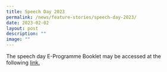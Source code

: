 ```yaml
---
title: Speech Day 2023
permalink: /news/feature-stories/speech-day-2023/
date: 2023-02-02
layout: post
description: ""
image: ""
---
```

<p>The speech day E-Programme Booklet may be accessed at the following&nbsp;<a href="https://heyzine.com/flip-book/a7a15f7790.html">link.</a></p>